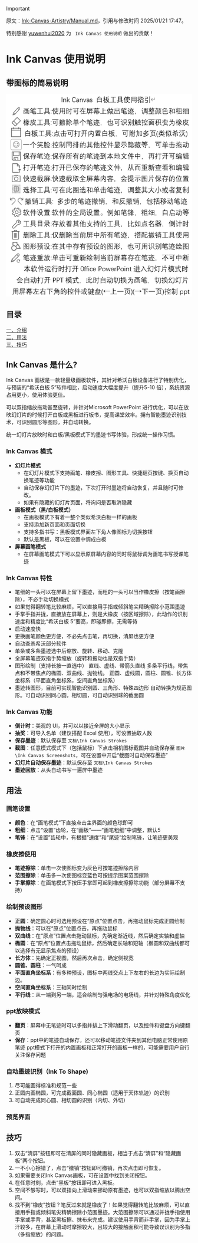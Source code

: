 > [!IMPORTANT]
> 原文：[Ink-Canvas-Artistry/Manual.md](https://github.com/InkCanvas/Ink-Canvas-Artistry/Manual.md)，引用与修改时间 2025/01/21 17:47。

特别感谢 [yuwenhui2020](https://github.com/yuwenhui2020) 为 ` Ink Canvas 使用说明` 做出的贡献！

# Ink Canvas 使用说明

## 带图标的简易说明

![ICA-manual-with-icons](../../images/ICA-manual-with-icons.png)


## 目录
[一、介绍](#intro)  
[二、用法](#usage)  
[三、技巧](#skill)  
## Ink Canvas 是什么? <span id='intro'></span>
Ink Canvas 画板是一款轻量级画板软件，其针对希沃白板设备进行了特别优化，与预装的“希沃白板 5”软件相比，启动速度大幅度提升（提升5-10 倍），系统资源占用更小，使用体验更佳。  

可以双指缩放拖动甚至旋转，并针对Microsoft PowerPoint 进行优化，可以在放映幻灯片的时候打开白板或黑板进行板书，提高课堂效率。拥有智能墨迹识别技术，可识别圆形等图形，并自动转换。  

统一幻灯片放映时和白板/黑板模式下的墨迹书写体验，形成统一操作习惯。

### Ink Canvas 模式

* **幻灯片模式**
    *  在幻灯片模式下支持画笔、橡皮擦、图形工具、快捷翻页按键、换页自动换笔迹等功能
    *  自动保存幻灯片下的墨迹，下次打开时墨迹将自动恢复，并且随时可修改。
    *  如果有隐藏的幻灯片页面，将询问是否取消隐藏
* **画板模式（黑/白板模式）**
    *  在画板模式下有着一整个类似希沃白板一样的画板
    *  支持添加新页面和页面切换
    *  支持多指书写：黑板模式界面左下角人像图标为切换按钮
	*  默认是黑板，可以在设置中调成白板
* **屏幕画笔模式**
    *  在屏幕画笔模式下可以显示原屏幕内容的同时将鼠标调为画笔书写授课笔迹

### Ink Canvas 特性
* 笔细的一头可以在屏幕上留下墨迹，而粗的一头可以当作橡皮擦（按笔画擦除），不必手动切换模式
* 如果觉得翻转笔比较麻烦，可以直接用手指或倾斜笔尖精确擦除小范围墨迹
* 手掌手指并拢，直接放在屏幕上，则是大橡皮（按区域擦除），此动作的识别速度和精度比“希沃白板 5”要高，即碰即擦，无需等待
* 启动速度快
* 更换画笔颜色更方便，不必先点击笔，再切换，清屏也更方便
* 自动查杀希沃部分软件
* 单条或多条墨迹选中后缩放、旋转、移动、克隆
* 全屏幕笔迹双指手势缩放（旋转和拖动也是双指手势）
* 图形绘制（支持长按一直选中）
  直线、虚线、带箭头直线
  多条平行线，带焦点和不带焦点的椭圆、双曲线、抛物线。
  正圆、虚线圆，圆柱、圆锥、长方体
  坐标系（平面直角坐标系，空间直角坐标系）
* 墨迹转图形，目前可实现智能识别圆、三角形、特殊四边形
  自动转换为规范图形。可自动识别同心圆，相切圆，可自动识别球的截面圆

### Ink Canvas 功能  
* **倒计时**：美观的 UI，并可以以接近全屏的大小显示
* **抽奖**：可导入名单（建议搭配 Excel 使用），可设置抽取人数
* **保存墨迹**：默认保存至 `文档\Ink Canvas Strokes`
* **截图**：任意模式模式下（包括鼠标）下点击相机图标截图并自动保存至 `图片\Ink Canvas Screenshots`，可在设置中开启“截图时自动保存墨迹”
* **幻灯片自动保存墨迹**：默认保存至 `文档\Ink Canvas Strokes`
* **墨迹回放**：从头自动书写一遍屏中墨迹


## 用法 <span id='usage'></span>
### 画笔设置
* **颜色**：在“画笔模式”下直接点击主界面的颜色球即可
* **粗细**：点击“设置”齿轮，在“画板”——“画笔粗细”中调整，默认5
* **笔锋**：在“设置”齿轮中，有根据“速度”和“尾迹”绘制笔锋，让笔迹更美观
### 橡皮擦使用
* **笔迹擦除**：单击一次使图标变为灰色可按笔迹擦除内容
* **范围擦除**：单击多一次使图标变蓝色可按提示图案范围擦除
* **手掌擦除**：在画笔模式下按压手掌即可起到橡皮擦擦除功能（部分屏幕不支持）
### 绘制预设图形
* **正圆**：确定圆心时可选用预设在“原点”位置点击，再拖动鼠标完成正圆绘制
* **抛物线**：可以在“原点”位置点击，再拖动鼠标
* **双曲线**：在“原点”位置点击拖动鼠标，先确定渐近线，然后确定实轴和虚轴
* **椭圆**：在“原点”位置点击拖动鼠标，然后确定长轴和短轴（椭圆和双曲线都可以选择有无显示焦点的预设）
* **长方体**：先确定正视图，然后再次点击，确定侧视宽
* **圆锥、圆柱**：一气呵成
* **平面直角坐标系**：有多种预设，图标中两线交点上下左右的长边为实际绘制边。
* **空间直角坐标系**：三轴同时绘制
* **平行线**：从一端到另一端，适合绘制匀强电场的电场线，并针对特殊角度优化
### ppt放映模式
* **翻页**：屏幕中无笔迹时可以多指并排上下滑动翻页，以及控件和键盘方向键翻页
* **保存**：ppt中的笔迹自动保存，还可以移动笔迹文件夹到其他电脑正常使用原笔迹
ppt模式下打开的内置画板和正常打开的画板一样的，可能需要用户自行关注保存问题
### 自动墨迹识别（Ink To Shape)
1. 尽可能画得标准和规范一些
2. 正圆内画椭圆，可完成截面圆、同心椭圆（适用于天体轨迹）的识别
3. 可自动完成同心圆、相切圆的识别（内切、外切）

### 预览界面

## 技巧 <span id='skill'></span>
1. 双击“清屏”按钮即可在清屏的同时隐藏画板，相当于点击“清屏”和“隐藏画板”两个按钮。
2. 一不小心擦错了，点击“撤销”按钮即可撤销，再次点击即可恢复。
3. 如果需要关闭Ink Canvas画板，可在设置中找到关闭按钮。
4. 在任意时刻，点击“黑板”按钮即可进入黑板。
5. 空间不够写时，可以双指向上滑动来挪动原有墨迹，也可以双指缩放以腾出空间。
6. 找不到“橡皮”按钮？笔反过来就是橡皮了！如果觉得翻转笔比较麻烦，可以直接用手指或倾斜笔尖精确擦除小范围墨迹。大范围擦除可以通过并拢手指使用手掌或手背，甚至黑板擦、抹布来完成。建议使用手背而非手掌，因为手掌上汗较多，在屏幕上滑动时摩擦较大，且较大的接触面积可能导致误识别为多指（多指缩放）的问题。
